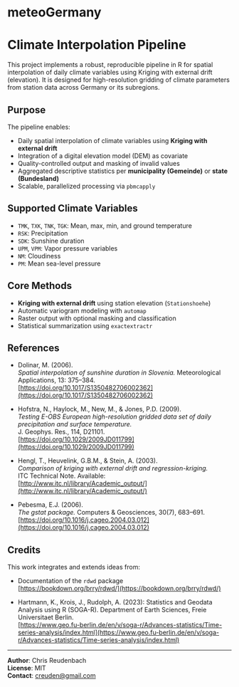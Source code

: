 # meteoGermany

# Climate Interpolation Pipeline

This project implements a robust, reproducible pipeline in R for spatial interpolation of daily climate variables using Kriging with external drift (elevation). It is designed for high-resolution gridding of climate parameters from station data across Germany or its subregions.

## Purpose

The pipeline enables:

- Daily spatial interpolation of climate variables using **Kriging with external drift**
- Integration of a digital elevation model (DEM) as covariate
- Quality-controlled output and masking of invalid values
- Aggregated descriptive statistics per **municipality (Gemeinde)** or **state (Bundesland)**
- Scalable, parallelized processing via `pbmcapply`

## Supported Climate Variables

- `TMK`, `TXK`, `TNK`, `TGK`: Mean, max, min, and ground temperature  
- `RSK`: Precipitation  
- `SDK`: Sunshine duration  
- `UPM`, `VPM`: Vapor pressure variables  
- `NM`: Cloudiness  
- `PM`: Mean sea-level pressure

## Core Methods

- **Kriging with external drift** using station elevation (`Stationshoehe`)
- Automatic variogram modeling with `automap`
- Raster output with optional masking and classification
- Statistical summarization using `exactextractr`

## References

- Dolinar, M. (2006).  
  *Spatial interpolation of sunshine duration in Slovenia.* Meteorological Applications, 13: 375–384.  
  [https://doi.org/10.1017/S1350482706002362](https://doi.org/10.1017/S1350482706002362)

- Hofstra, N., Haylock, M., New, M., & Jones, P.D. (2009).  
  *Testing E-OBS European high-resolution gridded data set of daily precipitation and surface temperature.*  
  J. Geophys. Res., 114, D21101.  
  [https://doi.org/10.1029/2009JD011799](https://doi.org/10.1029/2009JD011799)

- Hengl, T., Heuvelink, G.B.M., & Stein, A. (2003).  
  *Comparison of kriging with external drift and regression-kriging.*  
  ITC Technical Note. Available: [http://www.itc.nl/library/Academic_output/](http://www.itc.nl/library/Academic_output/)

- Pebesma, E.J. (2006).  
  *The gstat package.* Computers & Geosciences, 30(7), 683–691.  
  [https://doi.org/10.1016/j.cageo.2004.03.012](https://doi.org/10.1016/j.cageo.2004.03.012)



## Credits

This work integrates and extends ideas from:
- Documentation of the `rdwd` package  
  [https://bookdown.org/brry/rdwd/](https://bookdown.org/brry/rdwd/)

- Hartmann, K., Krois, J., Rudolph, A. (2023): Statistics and Geodata Analysis using R (SOGA-R). Department of Earth Sciences, Freie Universitaet Berlin.  
  [https://www.geo.fu-berlin.de/en/v/soga-r/Advances-statistics/Time-series-analysis/index.html](https://www.geo.fu-berlin.de/en/v/soga-r/Advances-statistics/Time-series-analysis/index.html)


---

**Author**: Chris Reudenbach  
**License**: MIT  
**Contact**: creuden@gmail.com
